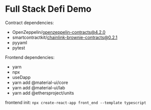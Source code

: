 # Full Stack Defi Demo

Contract dependencies:
  - OpenZeppelin/openzeppelin-contracts@4.2.0
  - smartcontractkit/chainlink-brownie-contracts@0.2.1
  - pyyaml
  - pytest

Frontend dependencies:
- yarn 
- npx
- useDapp
- yarn add @material-ui/core
- yarn add @material-ui/lab
- yarn add @ethersproject/units

frontend init: ```npx create-react-app front_end --template typescript```